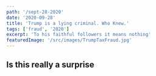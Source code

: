 ```yaml
---
path: '/sept-28-2020'
date: '2020-09-28'
title: 'Trump is a lying criminal. Who Knew.'
tags: ['fraud', '2020']
excerpt: 'To his faithful followers it means nothing'
featuredImage: '/src/images/TrumpTaxFraud.jpg'
---
```

## Is this really a surprise